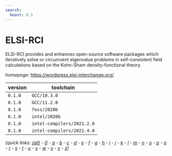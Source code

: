 ```yaml
---
search:
  boost: 0.5
---
```

# ELSI-RCI

ELSI-RCI provides and enhances open-source software packages which iteratively solve or circumvent eigenvalue problems in self-consistent field calculations based on the Kohn-Sham density-functional theory.

*homepage*: <https://wordpress.elsi-interchange.org/>

version | toolchain
--------|----------
``0.1.0`` | ``GCC/10.3.0``
``0.1.0`` | ``GCC/11.2.0``
``0.1.0`` | ``foss/2020b``
``0.1.0`` | ``intel/2020b``
``0.1.0`` | ``intel-compilers/2021.2.0``
``0.1.0`` | ``intel-compilers/2021.4.0``


*(quick links: [(all)](../index.md) - [0](../0/index.md) - [a](../a/index.md) - [b](../b/index.md) - [c](../c/index.md) - [d](../d/index.md) - [e](../e/index.md) - [f](../f/index.md) - [g](../g/index.md) - [h](../h/index.md) - [i](../i/index.md) - [j](../j/index.md) - [k](../k/index.md) - [l](../l/index.md) - [m](../m/index.md) - [n](../n/index.md) - [o](../o/index.md) - [p](../p/index.md) - [q](../q/index.md) - [r](../r/index.md) - [s](../s/index.md) - [t](../t/index.md) - [u](../u/index.md) - [v](../v/index.md) - [w](../w/index.md) - [x](../x/index.md) - [y](../y/index.md) - [z](../z/index.md))*

